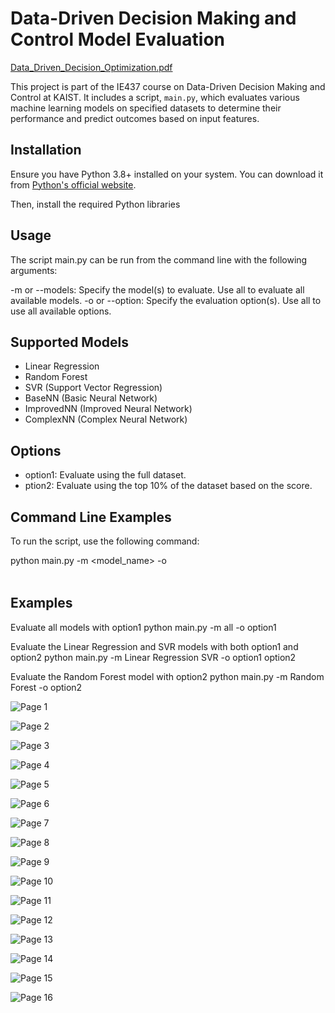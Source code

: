 # Data-Driven Decision Making and Control Model Evaluation

[Data_Driven_Decision_Optimization.pdf](https://github.com/hwaaaaanii/Data-Driven-Decision-Optimization-Using-Bayesian-Optimization/files/15284006/Data_Driven_Decision_Optimization.pdf)

This project is part of the IE437 course on Data-Driven Decision Making and Control at KAIST. It includes a script, `main.py`, which evaluates various machine learning models on specified datasets to determine their performance and predict outcomes based on input features.

## Installation

Ensure you have Python 3.8+ installed on your system. You can download it from [Python's official website](https://www.python.org).

Then, install the required Python libraries

## Usage

The script main.py can be run from the command line with the following arguments:

-m or --models: Specify the model(s) to evaluate. Use all to evaluate all available models.
-o or --option: Specify the evaluation option(s). Use all to use all available options.


## Supported Models
- Linear Regression
- Random Forest
- SVR (Support Vector Regression)
- BaseNN (Basic Neural Network)
- ImprovedNN (Improved Neural Network)
- ComplexNN (Complex Neural Network)

## Options
- option1: Evaluate using the full dataset.
- ption2: Evaluate using the top 10% of the dataset based on the score.

## Command Line Examples
To run the script, use the following command:

python main.py -m <model_name> -o <option>

## Examples

Evaluate all models with option1
python main.py -m all -o option1

Evaluate the Linear Regression and SVR models with both option1 and option2
python main.py -m Linear Regression SVR -o option1 option2

Evaluate the Random Forest model with option2
python main.py -m Random Forest -o option2



![Page 1](data/images/page_1.png)

![Page 2](data/images/page_2.png)

![Page 3](data/images/page_3.png)

![Page 4](data/images/page_4.png)

![Page 5](data/images/page_5.png)

![Page 6](data/images/page_6.png)

![Page 7](data/images/page_7.png)

![Page 8](data/images/page_8.png)

![Page 9](data/images/page_9.png)

![Page 10](data/images/page_10.png)

![Page 11](data/images/page_11.png)

![Page 12](data/images/page_12.png)

![Page 13](data/images/page_13.png)

![Page 14](data/images/page_14.png)

![Page 15](data/images/page_15.png)

![Page 16](data/images/page_16.png)
